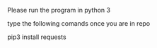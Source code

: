 Please run the program in python 3

type the following comands once you are in repo

pip3 install requests

